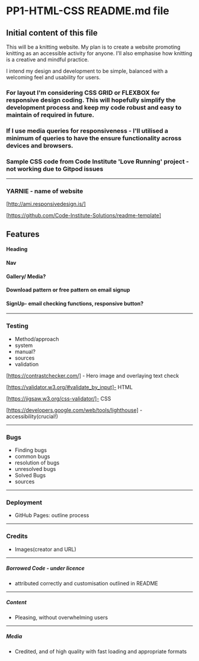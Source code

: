 # PP1-HTML-CSS README.md file
## Initial content of this file

This will be a knitting website.
My plan is to create a website promoting knitting as an accessible activity for anyone.
I'll also emphasise how knitting is a creative and mindful practice.

I intend my design and development to be simple, balanced with a welcoming feel and usability for users.

### For layout I'm considering CSS GRID or FLEXBOX for responsive design coding. This will hopefully simplify the development process and keep my code robust and easy to maintain of required in future.

### If I use media queries for responsiveness - I'll utilised a minimum of queries to have the ensure functionality across devices and browsers.

### Sample CSS code from Code Institute 'Love Running' project - not working due to Gitpod issues 

-----

### YARNIE - name of website

[http://ami.responsivedesign.is/]

[https://github.com/Code-Institute-Solutions/readme-template]

## Features
#### Heading
#### Nav
#### Gallery/ Media?
#### Download pattern or free pattern on email signup
#### SignUp- email checking functions, responsive button?

-----

### Testing
- Method/approach
- system
- manual?
- sources
- validation

[https://contrastchecker.com/] - Hero image and overlaying text check

[https://validator.w3.org/#validate_by_input]- HTML

[https://jigsaw.w3.org/css-validator/]- CSS

[https://developers.google.com/web/tools/lighthouse] - accessibility(crucial!)

-----

### Bugs
- Finding bugs
- common bugs
- resolution of bugs
- unresolved bugs
- Solved Bugs
- sources

-----

### Deployment
- GitHub Pages: outline process

-----

### Credits
 - Images(creator and URL)
-----

##### Borrowed Code - under licence
- attributed correctly and customisation outlined in README
-----

##### Content
- Pleasing, without overwhelming users
------

##### Media
- Credited, and of high quality with fast loading and appropriate formats